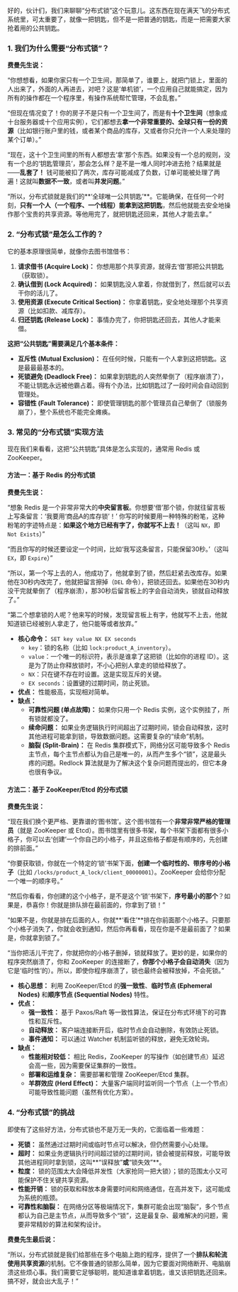 好的，伙计们，我们来聊聊“分布式锁”这个玩意儿。这东西在现在满天飞的分布式系统里，可太重要了，就像一把钥匙，但不是一把普通的钥匙，而是一把需要大家抢着用的公共钥匙。

### **1. 我们为什么需要“分布式锁”？**

**费曼先生说：**

“你想想看，如果你家只有一个卫生间，那简单了，谁要上，就把门锁上，里面的人出来了，外面的人再进去，对吧？这是‘单机锁’，一个应用自己就能搞定，因为所有的操作都在一个程序里，有操作系统帮忙管理，不会乱套。”

“但现在情况变了！你的房子不是只有一个卫生间了，而是有**十个卫生间**（想象成十台服务器或十个应用实例），它们都想去**拿一个非常重要的、全球只有一份的资源**（比如银行账户里的钱，或者某个商品的库存，又或者你只允许一个人来处理的某个订单）。”

“现在，这十个卫生间里的所有人都想去‘拿’那个东西。如果没有一个总的规则，没有一个总的‘钥匙管理员’，那会怎么样？是不是一堆人同时冲进去抢？结果就是——**乱套了！** 钱可能被扣了两次，库存可能减成了负数，订单可能被处理了两遍！这就叫**数据不一致**，或者叫**并发问题**。”

“所以，分布式锁就是我们的**‘全球唯一公共钥匙’**。它能确保，在任何一个时刻，**只有一个人（一个程序、一个线程）能拿到这把钥匙**，然后他就能去安全地操作那个宝贵的共享资源。等他用完了，就把钥匙还回来，其他人才能去拿。”

### **2. “分布式锁”是怎么工作的？**

它的基本原理很简单，就像你去图书馆借书：

1. **请求借书 (Acquire Lock)：** 你想用那个共享资源，就得去‘借’那把公共钥匙（获取锁）。
2. **确认借到 (Lock Acquired)：** 如果钥匙没人拿着，你就借到了，然后就可以去干你的活儿了。
3. **使用资源 (Execute Critical Section)：** 你拿着钥匙，安全地处理那个共享资源（比如扣款、减库存）。
4. **归还钥匙 (Release Lock)：** 事情办完了，你把钥匙还回去，其他人才能来借。

**这把“公共钥匙”需要满足几个基本条件：**

- **互斥性 (Mutual Exclusion)：** 在任何时候，只能有一个人拿到这把钥匙。这是最最最基本的。
- **死锁避免 (Deadlock Free)：** 如果拿到钥匙的人突然晕倒了（程序崩溃了），不能让钥匙永远被他霸占着。得有个办法，比如钥匙过了一段时间会自动回到管理处。
- **容错性 (Fault Tolerance)：** 即使管理钥匙的那个管理员自己晕倒了（锁服务崩了），整个系统也不能完全瘫痪。

### **3. 常见的“分布式锁”实现方法**

现在我们来看看，这把“公共钥匙”具体是怎么实现的，通常用 Redis 或 ZooKeeper。

#### **方法一：基于 Redis 的分布式锁**

**费曼先生说：**

“想象 Redis 是一个非常非常大的**中央留言板**。你想要‘借’那个锁，你就往留言板上写条留言：‘我要用‘商品A的库存锁’！’ 你写的时候要用一种特殊的粉笔，这种粉笔的字迹特点是：**如果这个地方已经有字了，你就写不上去！**（这叫 `NX`，即 `Not Exists`）”

“而且你写的时候还要设定一个时间，比如‘我写这条留言，只能保留30秒。’（这叫 `EX`，即 `Expire`）”

“所以，第一个写上去的人，他成功了，他就拿到了锁，然后赶紧去改库存。如果他在30秒内改完了，他就把留言擦掉（`DEL` 命令），把锁还回去。如果他在30秒内没干完就晕倒了（程序崩溃），那30秒后留言板上的字会自动消失，锁就自动释放了。”

“第二个想拿锁的人呢？他来写的时候，发现留言板上有字，他就写不上去，他就知道锁已经被别人拿走了，他只能等或者放弃。”

- **核心命令：** `SET key value NX EX seconds`
    - `key`：锁的名称（比如 `lock:product_A_inventory`）。
    - `value`：一个唯一的标识符，表示是谁拿了这把锁（比如你的进程 ID）。这是为了防止你释放锁时，不小心把别人拿走的锁给释放了。
    - `NX`：只在键不存在时设置。这是实现互斥的关键。
    - `EX seconds`：设置键的过期时间，防止死锁。
- **优点：** 性能极高，实现相对简单。
- **缺点：**
    - **可靠性问题 (单点故障)：** 如果你只用一个 Redis 实例，这个实例挂了，所有锁就都没了。
    - **续命问题：** 如果业务逻辑执行时间超出了过期时间，锁会自动释放，这时其他进程可能拿到锁，导致数据问题。这需要复杂的“续命”机制。
    - **脑裂 (Split-Brain)：** 在 Redis 集群模式下，网络分区可能导致多个 Redis 主节点，每个主节点都认为自己是唯一的，从而产生多个“锁”，这是最头疼的问题。Redlock 算法就是为了解决这个复杂问题而提出的，但它本身也很有争议。

#### **方法二：基于 ZooKeeper/Etcd 的分布式锁**

**费曼先生说：**

“现在我们换个更严格、更靠谱的‘图书馆’。这个图书馆有一个**非常非常严格的管理员**（就是 ZooKeeper 或 Etcd）。图书馆里有很多书架，每个书架下面都有很多小格子，你可以去‘创建’一个你自己的小格子，并且这些格子都是有顺序的，先创建的排前面。”

“你要获取锁，你就在一个特定的‘锁’书架下面，**创建一个临时性的、带序号的小格子**（比如 `/locks/product_A_lock/client_00000001`）。ZooKeeper 会给你分配一个唯一的顺序号。”

“然后你看看，你创建的这个小格子，是不是这个‘锁’书架下，**序号最小的那个**？如果是，恭喜你！你就是排队排在最前面的，你拿到了锁！”

“如果不是，你就是排在后面的人，你就**‘看住’**排在你前面那个小格子。只要那个小格子消失了，你就会收到通知，然后你再看看，现在你是不是最前面了？如果是，你就拿到锁了。”

“当你把活儿干完了，你就把你的小格子删掉，锁就释放了。更妙的是，如果你的程序突然崩溃了，你和 ZooKeeper 的连接断了，**你那个小格子会自动消失**（因为它是‘临时性’的）。所以，即使你程序崩溃了，锁也最终会被释放掉，不会死锁。”

- **核心思想：** 利用 ZooKeeper/Etcd 的**强一致性**、**临时节点 (Ephemeral Nodes)** 和**顺序节点 (Sequential Nodes)** 特性。
- **优点：**
    - **强一致性：** 基于 Paxos/Raft 等一致性算法，保证在分布式环境下的可靠性和互斥性。
    - **自动释放：** 客户端连接断开后，临时节点会自动删除，有效防止死锁。
    - **事件通知：** 可以通过 Watcher 机制监听锁的释放，避免无效轮询。
- **缺点：**
    - **性能相对较低：** 相比 Redis，ZooKeeper 的写操作（如创建节点）延迟会高一些，因为需要保证集群的一致性。
    - **部署和运维复杂：** 需要部署和管理 ZooKeeper/Etcd 集群。
    - **羊群效应 (Herd Effect)：** 大量客户端同时监听同一个节点（上一个节点）可能导致性能问题（虽然有优化方案）。

### **4. “分布式锁”的挑战**

即使有了这些好方法，分布式锁也不是万无一失的，它面临着一些难题：

- **死锁：** 虽然通过过期时间或临时节点可以解决，但仍然需要小心处理。
- **超时：** 如果业务逻辑执行时间超过锁的过期时间，锁会被提前释放，可能导致其他进程同时拿到锁，这叫**“误释放”**或**“锁失效”**。
- **粒度：** 锁的范围太大会降低并发性（大家抢同一把大锁）；锁的范围太小又可能保护不住关键共享资源。
- **性能开销：** 锁的获取和释放本身需要时间和网络通信，在高并发下，这可能成为系统的瓶颈。
- **可靠性和脑裂：** 在网络分区等极端情况下，集群可能会出现“脑裂”，多个节点都认为自己是主节点，从而导致多个“锁”，这是最复杂、最难解决的问题，需要非常精妙的算法和架构设计。

**费曼先生最后说：**

“所以，分布式锁就是我们给那些在多个电脑上跑的程序，提供了一个**排队和轮流使用共享资源**的机制。它不像普通的锁那么简单，因为它要面对网络断开、电脑崩溃这些烦心事。我们需要它足够聪明，能知道谁拿着钥匙，谁又该把钥匙还回来。搞不好，就会出大乱子！”